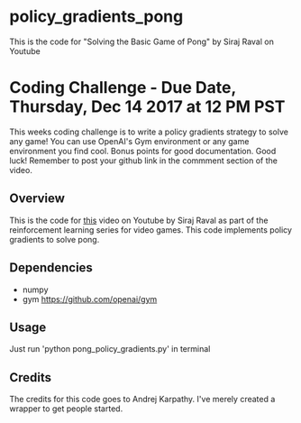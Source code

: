 # policy_gradients_pong
This is the code for "Solving the Basic Game of Pong" by Siraj Raval on Youtube 

# Coding Challenge - Due Date, Thursday, Dec 14 2017 at 12 PM PST

This weeks coding challenge is to write a policy gradients strategy to solve any game! You can use OpenAI's Gym environment or any game environment you find cool. Bonus points for good documentation. Good luck! Remember to post your github link in the commment section of the video.


## Overview

This is the code for [this](https://youtu.be/pN7ETkOizGM) video on Youtube by Siraj Raval as part of the reinforcement learning series for video games. This code implements policy gradients to solve pong. 

## Dependencies

* numpy 
* gym  https://github.com/openai/gym

## Usage

Just run 'python pong_policy_gradients.py' in terminal

## Credits

The credits for this code goes to Andrej Karpathy. I've merely created a wrapper to get people started. 
